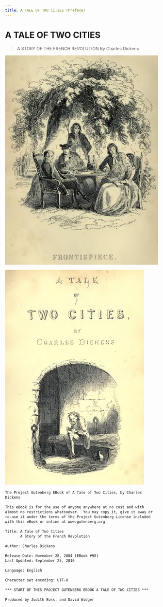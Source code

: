 ```yaml
---
title: A TALE OF TWO CITIES (Preface)
---
```

# A TALE OF TWO CITIES

> A STORY OF THE FRENCH REVOLUTION
> By Charles Dickens

![0403m](./images/0403m.jpg)

![0404m](./images/0404m.jpg)  

```text
The Project Gutenberg EBook of A Tale of Two Cities, by Charles Dickens

This eBook is for the use of anyone anywhere at no cost and with
almost no restrictions whatsoever.  You may copy it, give it away or
re-use it under the terms of the Project Gutenberg License included
with this eBook or online at www.gutenberg.org

Title: A Tale of Two Cities
       A Story of the French Revolution

Author: Charles Dickens

Release Date: November 28, 2004 [EBook #98]
Last Updated: September 25, 2016

Language: English

Character set encoding: UTF-8

*** START OF THIS PROJECT GUTENBERG EBOOK A TALE OF TWO CITIES ***

Produced by Judith Boss, and David Widger

```
